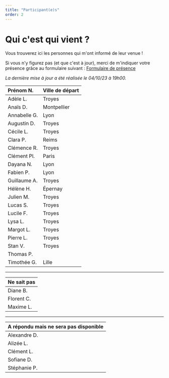 ```yaml
---
title: "Participant(e)s"
order: 2
---
```

# **Qui c'est qui vient ?**

Vous trouverez ici les personnes qui m'ont informé de leur venue !

Si vous n'y figurez pas (et que c'est à jour), merci de m'indiquer votre présence grâce au formulaire suivant : [Formulaire de présence](https://framaforms.org/presence-30-ans-pierre-1693486016)

_La dernière mise à jour a été réalisée le  04/10/23 à 19h00._


| Prénom N.     | Ville de départ         |
|:----------------------|:------------------|
| Adèle L.       | Troyes       |
| Anaïs D.       | Montpellier        |
| Annabelle G.        | Lyon      |
| Augustin D.        | Troyes       |
| Cécile L.       | Troyes       |
| Clara P.        | Reims       |
| Clémence R.       | Troyes       |
| Clément Pl.     | Paris       |
| Dayana N.      | Lyon      |
| Fabien P.        | Lyon      |
| Guillaume A.       | Troyes       |
| Hélène H.    | Épernay         |
| Julien M.      | Troyes       |
| Lucas S.       | Troyes       |
| Lucile F.        | Troyes      |
| Lysa L.       | Troyes      |
| Margot L.        | Troyes      |
| Pierre L.        | Troyes        |
| Stan V.      | Troyes       |
| Thomas P.       |        |
| Timothée G.       | Lille         |


---

|Ne sait pas|
|:----------------------|
| Diane B.        |
| Florent C.      | 
| Maxime L.        | 


---

|A répondu mais ne sera pas disponible|
|:----------------------|
| Alexandre D.      |
| Alizée L.     |
| Clément L.     |
| Sofiane D.        | 
| Stéphanie P.        | 